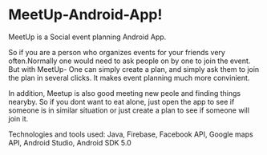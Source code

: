 # MeetUp-Android-App!

MeetUp is a Social event planning Android App.

So if you are a person who organizes events for your friends very often.Normally one would need to ask people on by one to join the event. 
But with MeetUp- One can simply create a plan, and simply ask them to join the plan in several clicks. 
It makes event planning much more convinient.

In addition, Meetup is also good meeting new peole and finding things nearyby. 
So if you dont  want to eat alone, just open the app to see if someone is in similar situation or just create a plan to see if someone will join it.

Technologies and tools used: Java, Firebase, Facebook API, Google maps API, Android Studio, Android SDK 5.0
